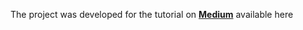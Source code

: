 The project was developed for the tutorial on **[Medium](https://medium.com/@dariadobszai)** available here
